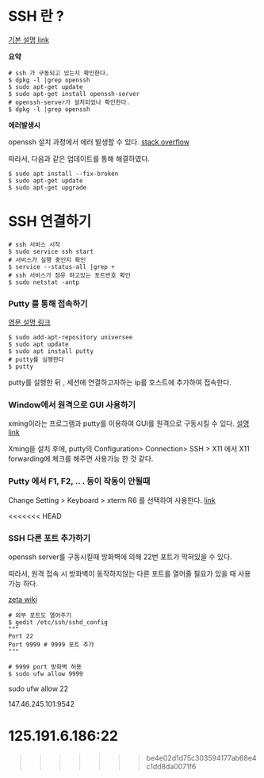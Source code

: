 # SSH 란 ?

[기본 설명 link](https://jimnong.tistory.com/713)

**요약**

```shell
# ssh 가 구동되고 있는지 확인한다.
$ dpkg -l |grep openssh
$ sudo apt-get update 
$ sudo apt-get install openssh-server
# openssh-server가 설치되었나 확인한다.
$ dpkg -l |grep openssh
```



**에러발생시**

openssh  설치 과정에서 에러 발생할 수 있다. [stack overflow](https://askubuntu.com/questions/914428/unmet-dependencies-when-trying-to-install-r-base/965162)

따라서,  다음과 같은 업데이트를 통해 해결하였다. 

```shell
$ sudo apt install --fix-broken
$ sudo apt-get update
$ sudo apt-get upgrade
```



# SSH 연결하기

```shell
# ssh 서비스 시작
$ sudo service ssh start
# 서비스가 실행 중인지 확인
$ service --status-all |grep +
# ssh 서비스가 점유 하고있는 포트번호 확인
$ sudo netstat -antp
```



### Putty 를 통해 접속하기

[영문 설명 링크](https://itsfoss.com/putty-linux/)

```shell
$ sudo add-apt-repository universee
$ sudo apt update
$ sudo apt install putty
# putty를 실행한다
$ putty
```

putty를 실행한 뒤 , 세션에 연결하고자하는 ip를 호스트에 추가하여 접속한다.



### Window에서 원격으로 GUI 사용하기

xming이라는 프로그램과 putty를 이용하여 GUI를 원격으로 구동시킬 수 있다. [설명 link](https://talkingaboutme.tistory.com/entry/Linux-X11-Forwarding-using-PuTTY)

 Xming을 설치 후에, putty의 Configuration> Connection>  SSH > X11 에서 X11 forwarding에 체크를 해주면 사용가능 한 것 같다.



### Putty 에서 F1, F2, .. . 등이 작동이 안될때

Change Setting > Keyboard > xterm R6 를 선택하여 사용한다. [link](https://ttend.tistory.com/274)



<<<<<<< HEAD
###  SSH 다른 포트 추가하기

openssh server를 구동시킬때 방화벽에 의해 22번 포트가 막혀있을 수 있다.

따라서,  원격 접속 시 방화벽이 동작하지않는 다른 포트를 열어줄 필요가 있을 때 사용 가능 하다.

[zeta wiki](https://zetawiki.com/wiki/SSH_%ED%8F%AC%ED%8A%B8_%EC%B6%94%EA%B0%80%ED%95%98%EA%B8%B0)

```shell
# 외부 포트도 열어주기
$ gedit /etc/ssh/sshd_config
"""
Port 22 
Port 9999 # 9999 포트 추가
"""

# 9999 port 방화벽 허용 
$ sudo ufw allow 9999
```

sudo ufw allow 22



147.46.245.101:9542

125.191.6.186:22
=======
>>>>>>> be4e02d1d75c303594177ab68e4c1dd8da0071f6
